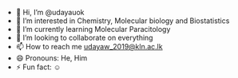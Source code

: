 - 👋 Hi, I’m @udayauok
- 👀 I’m interested in Chemistry, Molecular biology and Biostatistics 
- 🌱 I’m currently learning Molecular Paracitology 
- 💞️ I’m looking to collaborate on everything 
- 📫 How to reach me udayaw_2019@kln.ac.lk
- 😄 Pronouns: He, Him
- ⚡ Fun fact: ☺️

<!---
udayauok/udayauok is a ✨ special ✨ repository because its `README.md` (this file) appears on your GitHub profile.
You can click the Preview link to take a look at your changes.
--->
